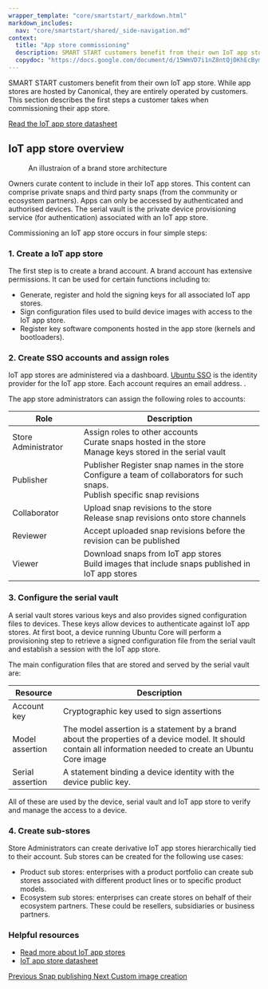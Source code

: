 ```yaml
---
wrapper_template: "core/smartstart/_markdown.html"
markdown_includes:
  nav: "core/smartstart/shared/_side-navigation.md"
context:
  title: "App store commissioning"
  description: SMART START customers benefit from their own IoT app store. While app stores are hosted by Canonical, they are entirely operated by customers. This section describes the first steps a customer takes when commissioning their app store.
  copydoc: "https://docs.google.com/document/d/15WmVD7i1nZ8ntQjDKhEcBymaEAdTyqH4yrM62r0VIsM/edit"
---
```


SMART START customers benefit from their own IoT app store. While app stores are hosted by Canonical, they are entirely operated by customers. This section describes the first steps a customer takes when commissioning their app store.

<p><a href="https://assets.ubuntu.com/v1/d6d1d3fc-IoT+App+Store+Datasheet+v3.pdf" class="p-link--external">Read the IoT app store datasheet</a></p>

## IoT app store overview

<figure>
  <img src="https://assets.ubuntu.com/v1/4c643824-6b54614448e024073b3defc6976c28b7e4fd03dd_2_690x437.png" alt="" style="margin: 0;" />
  <figcaption>An illustraion of a brand store architecture</figcaption>
</figure>

Owners curate content to include in their IoT app stores. This content can comprise private snaps and third party snaps (from the community or ecosystem partners). Apps can only be accessed by authenticated and authorised devices. The serial vault is the private device provisioning service (for authentication) associated with an IoT app store.

Commissioning an IoT app store occurs in four simple steps:

### 1. Create a IoT app store

The first step is to create a brand account. A brand account has extensive permissions. It can be used for certain functions including to:

- Generate, register and hold the signing keys for all associated IoT app stores.
- Sign configuration files used to build device images with access to the IoT app store.
- Register key software components hosted in the app store (kernels and bootloaders).

### 2. Create SSO accounts and assign roles

IoT app stores are administered via a dashboard. [Ubuntu SSO](https://login.ubuntu.com/) is the identity provider for the IoT app store. Each account requires an email address. .

The app store administrators can assign the following roles to accounts:

| Role                | Description                                                                                                                        |
| ------------------- | ---------------------------------------------------------------------------------------------------------------------------------- |
| Store Administrator | Assign roles to other accounts<br>Curate snaps hosted in the store<br>Manage keys stored in the serial vault                       |
| Publisher           | Publisher Register snap names in the store<br>Configure a team of collaborators for such snaps.<br>Publish specific snap revisions |
| Collaborator        | Upload snap revisions to the store<br>Release snap revisions onto store channels                                                   |
| Reviewer            | Accept uploaded snap revisions before the revision can be published                                                                |
| Viewer              | Download snaps from IoT app stores<br>Build images that include snaps published in IoT app stores                                  |

### 3. Configure the serial vault

A serial vault stores various keys and also provides signed configuration files to devices. These keys allow devices to authenticate against IoT app stores. At first boot, a device running Ubuntu Core will perform a provisioning step to retrieve a signed configuration file from the serial vault and establish a session with the IoT app store.

The main configuration files that are stored and served by the serial vault are:

| Resource         | Description                                                                                                                                                   |
| ---------------- | ------------------------------------------------------------------------------------------------------------------------------------------------------------- |
| Account key      | Cryptographic key used to sign assertions                                                                                                                     |
| Model assertion  | The model assertion is a statement by a brand about the properties of a device model. It should contain all information needed to create an Ubuntu Core image |
| Serial assertion | A statement binding a device identity with the device public key.                                                                                             |

All of these are used by the device, serial vault and IoT app store to verify and manage the access to a device.

### 4. Create sub-stores

Store Administrators can create derivative IoT app stores hierarchically tied to their account. Sub stores can be created for the following use cases:

- Product sub stores: enterprises with a product portfolio can create sub stores associated with different product lines or to specific product models.
- Ecosystem sub stores: enterprises can create stores on behalf of their ecosystem partners. These could be resellers, subsidiaries or business partners.

### Helpful resources

- [Read more about IoT app stores](/internet-of-things/appstore)
- [IoT app store datasheet](https://assets.ubuntu.com/v1/d6d1d3fc-IoT+App+Store+Datasheet+v3.pdf)

<footer class="p-article-pagination">
  <a class="p-article-pagination__link--previous" href="/core/smartstart/guide/snap-publishing">
    <span class="p-article-pagination__label">Previous</span>
    <span class="p-article-pagination__title">Snap publishing</span>
  </a>
  <a class="p-article-pagination__link--next" href="/core/smartstart/guide/custom-image-creation">
    <span class="p-article-pagination__label">Next</span>
    <span class="p-article-pagination__title">Custom image creation</span>
  </a>
</footer>
